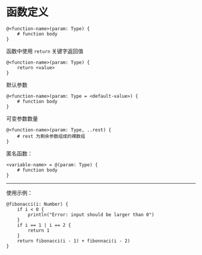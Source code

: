# 函数定义

```
@<function-name>(param: Type) {
    # function body
}
```

函数中使用 ``return`` 关键字返回值

```
@<function-name>(param: Type) {
    return <value>
}
```

默认参数

```
@<function-name>(param: Type = <default-value>) {
    # function body
}
```

可变参数数量

```
@<function-name>(param: Type, ..rest) {
    # rest 为剩余参数组成的裸数组
}
```

匿名函数：

```
<variable-name> = @(param: Type) {
    # function body
}
```

- - -

使用示例：

```
@fibonacci(i: Number) {
    if i < 0 {
        println("Error: input should be larger than 0")
    }
    if i == 1 | i == 2 {
        return 1
    }
    return fibonacci(i - 1) + fibonnaci(i - 2)
}
```
